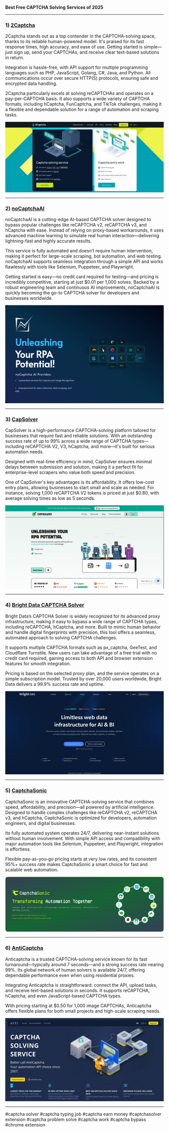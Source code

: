 **Best Free CAPTCHA Solving Services of 2025**

---

### 1) [2Captcha](https://2captcha.com)
2Captcha stands out as a top contender in the CAPTCHA-solving space, thanks to its reliable human-powered model. It's praised for its fast response times, high accuracy, and ease of use. Getting started is simple—just sign up, send your CAPTCHAs, and receive clear text-based solutions in return.

Integration is hassle-free, with API support for multiple programming languages such as PHP, JavaScript, Golang, C#, Java, and Python. All communications occur over secure HTTP(S) protocols, ensuring safe and encrypted data handling.

2Captcha particularly excels at solving reCAPTCHAs and operates on a pay-per-CAPTCHA basis. It also supports a wide variety of CAPTCHA formats, including hCaptcha, FunCaptcha, and TikTok challenges, making it a flexible and dependable solution for a range of automation and scraping tasks.

[![2Captcha](https://raw.githubusercontent.com/captchajournal/captcha_solver/refs/heads/main/best%20captcha%20solver/2captcha.jpg)](https://2captcha.com)

---

### 2) [noCaptchaAI](https://noCaptchaAI.com)
noCaptchaAI is a cutting-edge AI-based CAPTCHA solver designed to bypass popular challenges like reCAPTCHA v2, reCAPTCHA v3, and hCaptcha with ease. Instead of relying on proxy-based workarounds, it uses advanced machine learning to simulate real human interaction—delivering lightning-fast and highly accurate results.

This service is fully automated and doesn’t require human intervention, making it perfect for large-scale scraping, bot automation, and web testing. noCaptchaAI supports seamless integration through a simple API and works flawlessly with tools like Selenium, Puppeteer, and Playwright.

Getting started is easy—no credit card required for testing—and pricing is incredibly competitive, starting at just $0.01 per 1,000 solves. Backed by a robust engineering team and continuous AI improvements, noCaptchaAI is quickly becoming the go-to CAPTCHA solver for developers and businesses worldwide.

[![noCaptchaAI](https://raw.githubusercontent.com/captchajournal/captcha_solver/refs/heads/main/best%20captcha%20solver/nocaptchaai.jpg)](https://noCaptchaAI.com)

---

### 3) [CapSolver](https://www.capsolver.com/)
CapSolver is a high-performance CAPTCHA-solving platform tailored for businesses that require fast and reliable solutions. With an outstanding success rate of up to 99% across a wide range of CAPTCHA types—including reCAPTCHA V2, V3, hCaptcha, and more—it's built for serious automation needs.

Designed with real-time efficiency in mind, CapSolver ensures minimal delays between submission and solution, making it a perfect fit for enterprise-level scrapers who value both speed and precision.

One of CapSolver's key advantages is its affordability. It offers low-cost entry plans, allowing businesses to start small and scale as needed. For instance, solving 1,000 reCAPTCHA V2 tokens is priced at just $0.80, with average solving times as low as 5 seconds.

[![CapSolver](https://raw.githubusercontent.com/captchajournal/captcha_solver/refs/heads/main/best%20captcha%20solver/capsolver.jpg)](https://www.capsolver.com/)

---

### 4) [Bright Data CAPTCHA Solver](https://brightdata.com/)
Bright Data’s CAPTCHA Solver is widely recognized for its advanced proxy infrastructure, making it easy to bypass a wide range of CAPTCHA types, including reCAPTCHA, hCaptcha, and more. Built to mimic human behavior and handle digital fingerprints with precision, this tool offers a seamless, automated approach to solving CAPTCHA challenges.

It supports multiple CAPTCHA formats such as px_captcha, GeeTest, and Cloudflare Turnstile. New users can take advantage of a free trial with no credit card required, gaining access to both API and browser extension features for smooth integration.

Pricing is based on the selected proxy plan, and the service operates on a simple subscription model. Trusted by over 20,000 users worldwide, Bright Data delivers a 99.9% success rate and uptime.

[![Bright Data](https://raw.githubusercontent.com/captchajournal/captcha_solver/refs/heads/main/best%20captcha%20solver/brightdata.jpg)](https://brightdata.com/)

---

### 5) [CaptchaSonic](https://captchasonic.com/)
CaptchaSonic is an innovative CAPTCHA-solving service that combines speed, affordability, and precision—all powered by artificial intelligence. Designed to handle complex challenges like reCAPTCHA v2, reCAPTCHA v3, and hCaptcha, CaptchaSonic is optimized for developers, automation engineers, and digital businesses.

Its fully automated system operates 24/7, delivering near-instant solutions without human involvement. With simple API access and compatibility with major automation tools like Selenium, Puppeteer, and Playwright, integration is effortless.

Flexible pay-as-you-go pricing starts at very low rates, and its consistent 95%+ success rate makes CaptchaSonic a smart choice for fast and scalable web automation.

[![CaptchaSonic](https://raw.githubusercontent.com/captchajournal/captcha_solver/refs/heads/main/best%20captcha%20solver/captchasonic.png)](https://captchasonic.com/)

---

### 6) [AntiCaptcha](https://anti-captcha.com/)
Anticaptcha is a trusted CAPTCHA-solving service known for its fast turnaround—typically around 7 seconds—and a strong success rate nearing 99%. Its global network of human solvers is available 24/7, offering dependable performance even when using residential proxies.

Integrating Anticaptcha is straightforward: connect the API, upload tasks, and receive text-based solutions in seconds. It supports reCAPTCHA, hCaptcha, and even JavaScript-based CAPTCHA types.

With pricing starting at $0.50 for 1,000 image CAPTCHAs, Anticaptcha offers flexible plans for both small projects and high-scale scraping needs.

[![Anticaptcha](https://raw.githubusercontent.com/captchajournal/captcha_solver/refs/heads/main/best%20captcha%20solver/anticaptcha.jpg)](https://anti-captcha.com/)

---

#captcha solver #captcha typing job #captcha earn money #captchasolver extension #captcha problem solve #captcha work #captcha bypass #chrome extension
